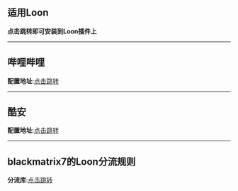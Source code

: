## 适用Loon
**点击跳转即可安装到Loon插件上**

---

## 哔哩哔哩
**配置地址**:[点击跳转](https://www.nsloon.com/openloon/import?plugin=https://github.com/z-jinke/loon/raw/refs/heads/main/Plugin/BiliBili)

---

## 酷安
**配置地址**:[点击跳转](https://www.nsloon.com/openloon/import?plugin=https://github.com/z-jinke/loon/raw/refs/heads/main/Plugin/Coolapk)

---

## blackmatrix7的Loon分流规则
**分流库**:[点击跳转](https://github.com/blackmatrix7/ios_rule_script/tree/2dda750f43d5e554aa01531035214e6fc2f20890/rule/Loon)
